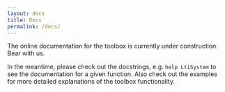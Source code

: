 ```yaml
---
layout: docs
title: Docs
permalink: /docs/
---
```


The online documentation for the toolbox is currently under construction. Bear
with us.

In the meantime, please check out the docstrings, e.g. `help LtiSystem` to see
the documentation for a given function. Also check out the examples for more
detailed explanations of the toolbox functionality.
